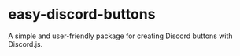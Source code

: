 # easy-discord-buttons
A simple and user-friendly package for creating Discord buttons with Discord.js.

